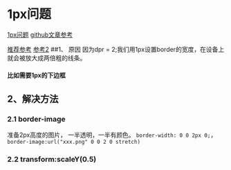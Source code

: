# 1px问题
[1px问题](http://peunzhang.cnblogs.com/)
[github文章参考](https://github.com/AlloyTeam/Mars/blob/master/solutions/border-1px.md#%E4%B8%80%E4%BD%BF%E7%94%A8border-image%E5%AE%9E%E7%8E%B0%E7%B1%BB%E4%BC%BCios7%E7%9A%841px%E5%BA%95%E8%BE%B9)

[推荐参考](https://segmentfault.com/a/1190000007604842)
[参考2](https://juejin.im/entry/584e427361ff4b006cd22c7c)
##1、 原因
因为dpr = 2;我们用1px设置border的宽度，在设备上就会被放大成两倍粗的线条。

#### 比如需要1px的下边框

## 2、解决方法
### 2.1 border-image
准备2px高度的图片，
一半透明，一半有颜色。
`border-width: 0 0 2px 0;`，`border-image:url("xxx.png" 0 0 2 0 stretch)`

### 2.2 transform:scaleY(0.5)
